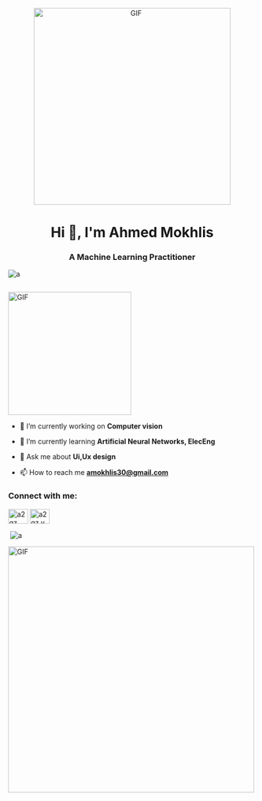 <p align="CENTER">
  <img src="https://i.pinimg.com/originals/c8/43/17/c843170c2cca0f28099b1e8b7c78a52b.gif" width="400" alt="GIF" />
</p>
<h1 align="center">Hi 👋, I'm Ahmed Mokhlis</h1>
<h3 align="center">A Machine Learning Practitioner</h3>

<p align="left"> <img src="https://komarev.com/ghpvc/?username=a&label=Profile%20views&color=0e75b6&style=flat" alt="a" /> </p>

<p align="left"> <a href="https://twitter.com/" target="blank"><img src="https://img.shields.io/twitter/follow/?logo=twitter&style=for-the-badge" alt="" /></a> </p>

<p align="left">
  <img src="https://media1.tenor.com/m/_U1cfHPpsr4AAAAC/nichijou-rain.gif" width="250" alt="GIF" />
</p>

- 🔭 I’m currently working on **Computer vision**

- 🌱 I’m currently learning **Artificial Neural Networks, ElecEng**

- 💬 Ask me about **Ui,Ux design**

- 📫 How to reach me **amokhlis30@gmail.com**

<h3 align="left">Connect with me:</h3>
<p align="left">
<a href="https://kaggle.com/a2qz" target="blank"><img align="center" src="https://raw.githubusercontent.com/rahuldkjain/github-profile-readme-generator/master/src/images/icons/Social/kaggle.svg" alt="a2qz" height="30" width="40" /></a>
<a href="https://instagram.com/a2qz.v2" target="blank"><img align="center" src="https://raw.githubusercontent.com/rahuldkjain/github-profile-readme-generator/master/src/images/icons/Social/instagram.svg" alt="a2qz.v2" height="30" width="40" /></a>
</p>


<p>&nbsp;<img align="center" src="https://github-readme-stats.vercel.app/api?username=a&show_icons=true&locale=en" alt="a" /></p>

<p align="left">
  <img src="https://media.giphy.com/media/mTs11L9uuyGiI/giphy.gif" width="500" alt="GIF" />
</p>
